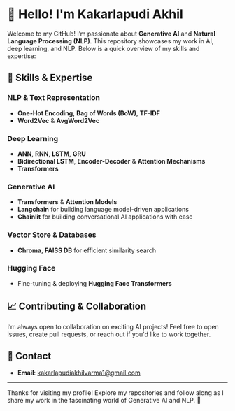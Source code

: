 # 👋 Hello! I'm Kakarlapudi Akhil

Welcome to my GitHub! I’m passionate about **Generative AI** and **Natural Language Processing (NLP)**. This repository showcases my work in AI, deep learning, and NLP. Below is a quick overview of my skills and expertise:

## 🧠 Skills & Expertise

### **NLP & Text Representation**
- **One-Hot Encoding**, **Bag of Words (BoW)**, **TF-IDF**
- **Word2Vec** & **AvgWord2Vec**

### **Deep Learning**
- **ANN**, **RNN**, **LSTM**, **GRU**
- **Bidirectional LSTM**, **Encoder-Decoder** & **Attention Mechanisms**
- **Transformers**

### **Generative AI**
- **Transformers** & **Attention Models**
- **Langchain** for building language model-driven applications
- **Chainlit** for building conversational AI applications with ease

### **Vector Store & Databases**
- **Chroma**, **FAISS DB** for efficient similarity search

### **Hugging Face**
- Fine-tuning & deploying **Hugging Face Transformers**

## 📈 Contributing & Collaboration

I’m always open to collaboration on exciting AI projects! Feel free to open issues, create pull requests, or reach out if you'd like to work together.

## 📜 Contact

- **Email**: kakarlapudiakhilvarma1@gmail.com

---

Thanks for visiting my profile! Explore my repositories and follow along as I share my work in the fascinating world of Generative AI and NLP. 🚀
